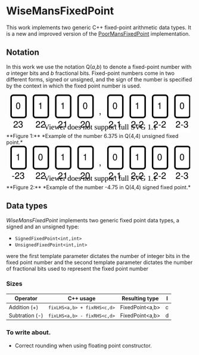 # WiseMansFixedPoint
This work implements two generic C++ fixed-point arithmetic data types. It is a new and improved version of the [PoorMansFixedPoint](https://github.com/miklhh/PoorMansFixedPoint) implementation.

## Notation
In this work we use the notation Q(*a*,*b*) to denote a fixed-point number with *a* integer bits and *b* fractional bits. Fixed-point numbers come in two different forms, signed or unsigned, and the sign of the number is specified by the context in which the fixed point number is used.

<div align="center"><img src="resources/unsigned_fixed_point_example.svg" align="center" alt="Unsigned fixed-point number example"></div>
**Figure 1:** *Example of the number 6.375 in Q(4,4) unsigned fixed point.*

<div align="center"><img src="resources/signed_fixed_point_example.svg" align="center" alt="Signed fixed-point number example"></div>
**Figure 2:** *Example of the number -4.75 in Q(4,4) signed fixed point.*

## Data types
*WiseMansFixedPoint* implements two generic fixed point data types, a signed and an unsigned type:
 * `SignedFixedPoint<int,int>`
 * `UnsignedFixedPoint<int,int>`

were the first template parameter dictates the number of integer bits in the fixed point number and the second template parameter dictates the number of fractional bits used to represent the fixed point number

### Sizes
| Operator | C++ usage | Resulting type | l |
|---|---|---| -- |
| Addition (+)   | `fixLHS<a,b> + fixRHS<c,d>` | FixedPoint<a,b> | c |
| Subtration (-) | `fixLHS<a,b> - fixRHS<c,d>` | FixedPoint<a,b> | d |A

### To write about.
 * Correct rounding when using floating point constructor.
